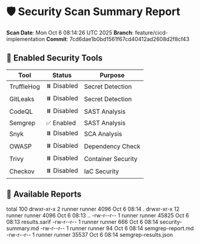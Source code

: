 # 🛡️ Security Scan Summary Report

**Scan Date**: Mon Oct  6 08:14:26 UTC 2025
**Branch**: feature/cicd-implementation
**Commit**: 7cd6dae1b0bd1561f67cd40412ad2608d2f8cf43

## 🔧 Enabled Security Tools

| Tool | Status | Purpose |
|------|--------|---------|
| TruffleHog | ⏸️ Disabled | Secret Detection |
| GitLeaks | ⏸️ Disabled | Secret Detection |
| CodeQL | ⏸️ Disabled | SAST Analysis |
| Semgrep | ✅ Enabled | SAST Analysis |
| Snyk | ⏸️ Disabled | SCA Analysis |
| OWASP | ⏸️ Disabled | Dependency Check |
| Trivy | ⏸️ Disabled | Container Security |
| Checkov | ⏸️ Disabled | IaC Security |

## 📁 Available Reports

total 100
drwxr-xr-x  2 runner runner  4096 Oct  6 08:14 .
drwxr-xr-x 12 runner runner  4096 Oct  6 08:13 ..
-rw-r--r--  1 runner runner 45825 Oct  6 08:13 results.sarif
-rw-r--r--  1 runner runner   666 Oct  6 08:14 security-summary.md
-rw-r--r--  1 runner runner    94 Oct  6 08:14 semgrep-report.md
-rw-r--r--  1 runner runner 35537 Oct  6 08:14 semgrep-results.json
